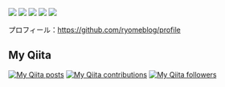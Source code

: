 [![](http://github-profile-summary-cards.vercel.app/api/cards/profile-details?username=ryomeblog&theme=github)](https://github.com/ryomeblog/profile)
[![](http://github-profile-summary-cards.vercel.app/api/cards/repos-per-language?username=ryomeblog&theme=github)](https://github.com/ryomeblog/profile)
[![](http://github-profile-summary-cards.vercel.app/api/cards/most-commit-language?username=ryomeblog&theme=github)](https://github.com/ryomeblog/profile)
[![](http://github-profile-summary-cards.vercel.app/api/cards/stats?username=ryomeblog&theme=github)](https://github.com/ryomeblog/profile)
[![](http://github-profile-summary-cards.vercel.app/api/cards/productive-time?username=ryomeblog&theme=github&utcOffset=8)](https://github.com/ryomeblog/profile)

プロフィール：https://github.com/ryomeblog/profile

## My Qiita
[![My Qiita posts](https://qiita-badge.apiapi.app/s/ryome/posts.svg)](http://qiita.com/ryome)
[![My Qiita contributions](https://qiita-badge.apiapi.app/s/ryome/contributions.svg)](http://qiita.com/ryome)
[![My Qiita followers](https://qiita-badge.apiapi.app/s/ryome/followers.svg)](http://qiita.com/ryome)
